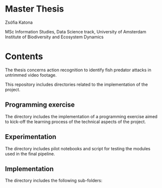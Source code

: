 # Master Thesis
Zsófia Katona

MSc Information Studies, Data Science track, University of Amsterdam
Institute of Biodiversity and Ecosystem Dynamics

# Contents
The thesis concerns action recognition to identify fish predator attacks in untrimmed video footage.

This repository includes directories related to the implementation of the project.

## Programming exercise
The directory includes the implementation of a programming exercise aimed to kick-off the learning process of the technical aspects of the project.

## Experimentation
The directory includes pilot notebooks and script for testing the modules used in the final pipeline.

## Implementation
The directory includes the following sub-folders:

